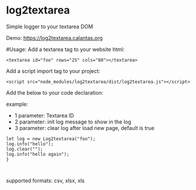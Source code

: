 # log2textarea
Simple logger to your textarea DOM

Demo:
https://log2textarea.calantas.org


#Usage:
Add a textarea tag to your website html:

```
<textarea id="foo" rows="25" cols="80"></textarea>

```

Add a script import tag to your project:

```
<script src="node_modules/log2textarea/dist/log2textarea.js"></script>
```

Add the below to your code declaration:

example:

* 1 parameter: Textarea ID
* 2 parameter: init log message to show in the log
* 3 parameter: clear log after load new page, default is true

```
let log = new Log2textarea("foo");
log.info("hello");
log.clear("");
log.info("hello again");
}



```
supported formats: csv, xlsx, xls
